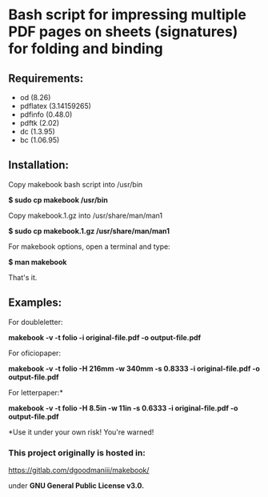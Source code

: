 # Bash script for impressing multiple PDF pages on sheets (signatures) for folding and binding

## Requirements:

- od (8.26)
- pdflatex (3.14159265)
- pdfinfo (0.48.0)
- pdftk (2.02)
- dc (1.3.95)
- bc (1.06.95)

## Installation:

Copy makebook bash script into /usr/bin

**$ sudo cp makebook /usr/bin**

Copy makebook.1.gz into /usr/share/man/man1

**$ sudo cp makebook.1.gz /usr/share/man/man1**

For makebook options, open a terminal and type:

**$ man makebook**

That's it.

## Examples:

For doubleletter:

**makebook -v -t folio -i original-file.pdf -o output-file.pdf**

For oficiopaper:

**makebook -v -t folio -H 216mm -w 340mm -s 0.8333 -i original-file.pdf -o output-file.pdf**

For letterpaper:*

**makebook -v -t folio -H 8.5in -w 11in -s 0.6333 -i original-file.pdf -o output-file.pdf**

*Use it under your own risk! You're warned!

### This project originally is hosted in:

https://gitlab.com/dgoodmaniii/makebook/

under **GNU General Public License v3.0.**
